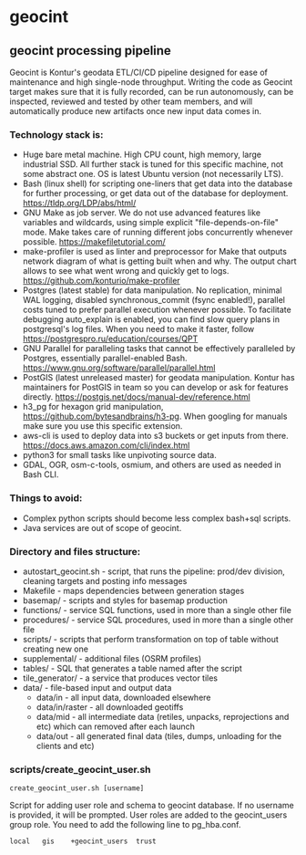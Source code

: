 # geocint

## geocint processing pipeline

Geocint is Kontur's geodata ETL/CI/CD pipeline designed for ease of maintenance and high single-node throughput.
Writing the code as Geocint target makes sure that it is fully recorded, can be run autonomously, can be inspected,
reviewed and tested by other team members, and will automatically produce new artifacts once new input data comes in.

### Technology stack is:
 - Huge bare metal machine. High CPU count, high memory, large industrial SSD. All further stack is tuned for this
 specific machine, not some abstract one. OS is latest Ubuntu version (not necessarily LTS).
 - Bash (linux shell) for scripting one-liners that get data into the database for further processing, or get data out
 of the database for deployment. https://tldp.org/LDP/abs/html/
 - GNU Make as job server. We do not use advanced features like variables and wildcards, using simple explicit
 "file-depends-on-file" mode. Make takes care of running different jobs concurrently whenever possible.
 https://makefiletutorial.com/
 - make-profiler is used as linter and preprocessor for Make that outputs network diagram of what is getting built when
 and why. The output chart allows to see what went wrong and quickly get to logs.
 https://github.com/konturio/make-profiler
 - Postgres (latest stable) for data manipulation. No replication, minimal WAL logging, disabled synchronous_commit
 (fsync enabled!), parallel costs tuned to prefer parallel execution whenever possible. To facilitate debugging
 auto_explain is enabled, you can find slow query plans in postgresql's log files. When you need to make it faster,
 follow https://postgrespro.ru/education/courses/QPT
 - GNU Parallel for paralleling tasks that cannot be effectively paralleled by Postgres, essentially parallel-enabled
 Bash. https://www.gnu.org/software/parallel/parallel.html
 - PostGIS (latest unreleased master) for geodata manipulation. Kontur has maintainers for PostGIS in team so you can
 develop or ask for features directly. https://postgis.net/docs/manual-dev/reference.html
 - h3_pg for hexagon grid manipulation, https://github.com/bytesandbrains/h3-pg. When googling for manuals make sure
 you use this specific extension.
 - aws-cli is used to deploy data into s3 buckets or get inputs from there. https://docs.aws.amazon.com/cli/index.html
 - python3 for small tasks like unpivoting source data.
 - GDAL, OGR, osm-c-tools, osmium, and others are used as needed in Bash CLI.

### Things to avoid:
 - Complex python scripts should become less complex bash+sql scripts.
 - Java services are out of scope of geocint.

### Directory and files structure:
 - autostart_geocint.sh - script, that runs the pipeline: prod/dev division, cleaning targets and posting info messages
 - Makefile - maps dependencies between generation stages
 - basemap/ - scripts and styles for basemap production
 - functions/ - service SQL functions, used in more than a single other file
 - procedures/ - service SQL procedures, used in more than a single other file
 - scripts/ - scripts that perform transformation on top of table without creating new one
 - supplemental/ - additional files (OSRM profiles)
 - tables/ - SQL that generates a table named after the script
 - tile_generator/ - a service that produces vector tiles
 - data/ - file-based input and output data
   - data/in - all input data, downloaded elsewhere
   - data/in/raster - all downloaded geotiffs
   - data/mid - all intermediate data (retiles, unpacks, reprojections and etc) which can removed after each launch
   - data/out - all generated final data (tiles, dumps, unloading for the clients and etc)

### scripts/create_geocint_user.sh

`create_geocint_user.sh [username]`

Script for adding user role and schema to geocint database.
If no username is provided, it will be prompted.
User roles are added to the geocint_users group role. You need to add
the following line to pg_hba.conf.

`local   gis    +geocint_users  trust`
